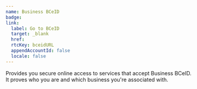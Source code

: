 ```yaml
---
name: Business BCeID
badge:
link:
  label: Go to BCeID
  target: _blank
  href: 
  rtcKey: bceidURL
  appendAccountId: false
  locale: false
---
```


Provides you secure online access to services that accept Business BCeID. It proves who you are and which business you're associated with.
